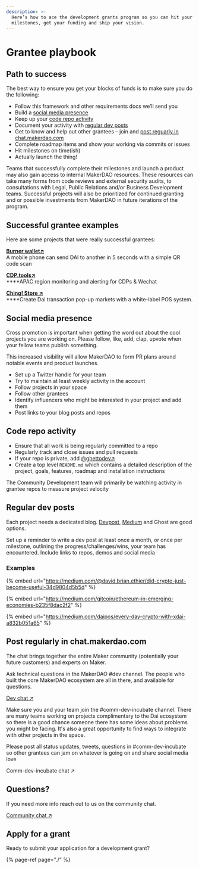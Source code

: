 ```yaml
---
description: >-
  Here’s how to ace the development grants program so you can hit your
  milestones, get your funding and ship your vision.
---
```


# Grantee playbook

## Path to success

The best way to ensure you get your blocks of funds is to make sure you do the following:

* Follow this framework and other requirements docs we’ll send you 
* Build a [social media presence](grantee-playbook.md#social-media-presence) 
* Keep up your [code repo activity ](grantee-playbook.md#code-repo-activity)
* Document your activity with [regular dev posts ](grantee-playbook.md#regular-dev-posts)
* Get to know and help out other grantees – join and [post reguarly in chat.makerdao.com](grantee-playbook.md#post-regularly-in-chat-makerdao-com) 
* Complete roadmap items and show your working via commits or issues 
* Hit milestones on time\(ish\) 
* Actually launch the thing!

Teams that successfully complete their milestones and launch a product may also gain access to internal MakerDAO resources. These resources can take many forms from code reviews and external security audits, to consultations with Legal, Public Relations and/or Business Development teams. Successful projects will also be prioritized for continued granting and or possible investments from MakerDAO in future iterations of the program.

## Successful grantee examples

Here are some projects that were really successful grantees:

[**Burner wallet**](https://xdai.io/)[**↗**](https://xdai.io)  
A mobile phone can send DAI to another in 5 seconds with a simple QR code scan  
  
[**CDP.tools↗**](https://cdp.tools/)  
****APAC region monitoring and alerting for CDPs & Wechat

[**Ching! Store ↗**](https://ching.store/)  
****Create Dai transaction pop-up markets with a white-label POS system.

## Social media presence

Cross promotion is important when getting the word out about the cool projects you are working on. Please follow, like, add, clap, upvote when your fellow teams publish something.

This increased visibility will allow MakerDAO to form PR plans around notable events and product launches.

* Set up a Twitter handle for your team 
* Try to maintain at least weekly activity in the account 
* Follow projects in your space 
* Follow other grantees 
* Identify influencers who might be interested in your project and add them 
* Post links to your blog posts and repos

## Code repo activity

* Ensure that all work is being regularly committed to a repo 
* Regularly track and close issues and pull requests 
* If your repo is private, add [@ghettodev↗](https://github.com/ghettodev) 
* Create a top level `README.md` which contains a detailed description of the project, goals, features, roadmap and installation instructions

The Community Development team will primarily be watching activity in grantee repos to measure project velocity

## Regular dev posts

Each project needs a dedicated blog. [Devpost](https://devpost.com/), [Medium](https://www.medium.com) and Ghost are good options.

Set up a reminder to write a dev post at least once a month, or once per milestone, outlining the progress/challenges/wins, your team has encountered. Include links to repos, demos and social media

### Examples

{% embed url="https://medium.com/@david.brian.ethier/did-crypto-just-become-useful-34d9804d5b5d" %}

{% embed url="https://medium.com/gitcoin/ethereum-in-emerging-economies-b235f8dac2f2" %}

{% embed url="https://medium.com/daipos/every-day-crypto-with-xdai-a832b051a65" %}

## Post regularly in chat.makerdao.com

The chat brings together the entire Maker community \(potentially your future customers\) and experts on Maker.

Ask technical questions in the MakerDAO \#dev channel. The people who built the core MakerDAO ecosystem are all in there, and available for questions.

[Dev chat ↗](https://chat.makerdao.com/channel/dev)

Make sure you and your team join the \#comm-dev-incubate channel. There are many teams working on projects complimentary to the Dai ecosystem so there is a good chance someone there has some ideas about problems you might be facing. It's also a great opportunity to find ways to integrate with other projects in the space.

Please post all status updates, tweets, questions in \#comm-dev-incubate so other grantees can jam on whatever is going on and share social media love

Comm-dev-incubate chat ↗

## Questions?

If you need more info reach out to us on the community chat.

[Community chat ↗](https://chat.makerdao.com/channel/community-development)

## Apply for a grant

Ready to submit your application for a development grant?

{% page-ref page="./" %}

